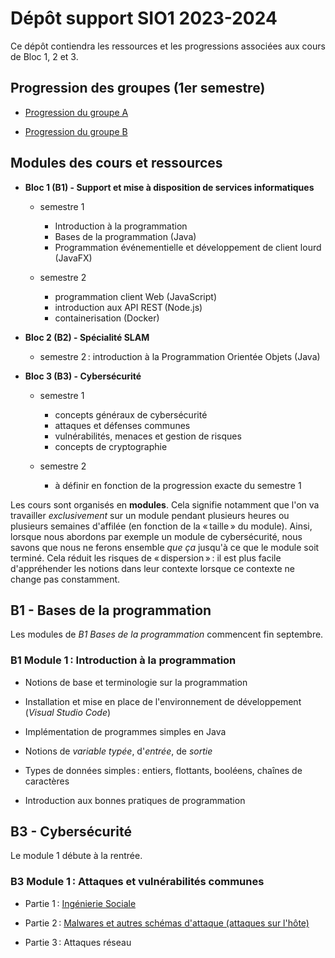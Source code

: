 # Dépôt support SIO1 2023-2024

Ce dépôt contiendra les ressources et les progressions associées aux cours de Bloc 1, 2 et 3.

## Progression des groupes (1er semestre)

- [Progression du groupe A](progressionGrA.md)

- [Progression du groupe B](progressionGrB.md)

## Modules des cours et ressources

- **Bloc 1 (B1) - Support et mise à disposition de services informatiques**

  - semestre 1

    - Introduction à la programmation
    - Bases de la programmation (Java)
    - Programmation événementielle et développement de client lourd (JavaFX)

  - semestre 2

    - programmation client Web (JavaScript)
    - introduction aux API REST (Node.js)
    - containerisation (Docker)

- **Bloc 2 (B2) - Spécialité SLAM**

  - semestre 2 : introduction à la Programmation Orientée Objets (Java)

- **Bloc 3 (B3) - Cybersécurité**

  - semestre 1

    - concepts généraux de cybersécurité
    - attaques et défenses communes
    - vulnérabilités, menaces et gestion de risques
    - concepts de cryptographie

  - semestre 2

    - à définir en fonction de la progression exacte du semestre 1

Les cours sont organisés en **modules**. Cela signifie notamment que l'on va travailler *exclusivement* sur un module pendant plusieurs heures ou plusieurs semaines d'affilée (en fonction de la « taille » du module). Ainsi, lorsque nous abordons par exemple un module de cybersécurité, nous savons que nous ne ferons ensemble *que ça* jusqu'à ce que le module soit terminé. Cela réduit les risques de « dispersion » : il est plus facile d'appréhender les notions dans leur contexte lorsque ce contexte ne change pas constamment.

## B1 - Bases de la programmation

Les modules de *B1 Bases de la programmation* commencent fin septembre.

### B1 Module 1 : Introduction à la programmation

- Notions de base et terminologie sur la programmation

- Installation et mise en place de l'environnement de développement (_Visual Studio Code_)

- Implémentation de programmes simples en Java

- Notions de _variable typée_, d'_entrée_, de _sortie_

- Types de données simples : entiers, flottants, booléens, chaînes de caractères

- Introduction aux bonnes pratiques de programmation

## B3 - Cybersécurité

Le module 1 débute à la rentrée.

### B3 Module 1 : Attaques et vulnérabilités communes

- Partie 1 : [Ingénierie Sociale](bloc3/M1.1_ingenierie_sociale.pdf)

- Partie 2 : [Malwares et autres schémas d'attaque (attaques sur l'hôte)](bloc3/M1.2_malwares.pdf)

- Partie 3 : Attaques réseau
